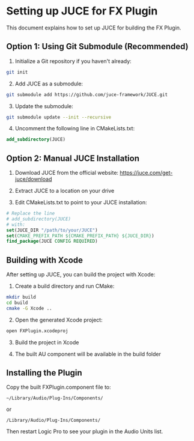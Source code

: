 # Setting up JUCE for FX Plugin

This document explains how to set up JUCE for building the FX Plugin.

## Option 1: Using Git Submodule (Recommended)

1. Initialize a Git repository if you haven't already:
```bash
git init
```

2. Add JUCE as a submodule:
```bash
git submodule add https://github.com/juce-framework/JUCE.git
```

3. Update the submodule:
```bash
git submodule update --init --recursive
```

4. Uncomment the following line in CMakeLists.txt:
```cmake
add_subdirectory(JUCE)
```

## Option 2: Manual JUCE Installation

1. Download JUCE from the official website: https://juce.com/get-juce/download

2. Extract JUCE to a location on your drive

3. Edit CMakeLists.txt to point to your JUCE installation:
```cmake
# Replace the line
# add_subdirectory(JUCE)
# with:
set(JUCE_DIR "/path/to/your/JUCE")
set(CMAKE_PREFIX_PATH ${CMAKE_PREFIX_PATH} ${JUCE_DIR})
find_package(JUCE CONFIG REQUIRED)
```

## Building with Xcode

After setting up JUCE, you can build the project with Xcode:

1. Create a build directory and run CMake:
```bash
mkdir build
cd build
cmake -G Xcode ..
```

2. Open the generated Xcode project:
```bash
open FXPlugin.xcodeproj
```

3. Build the project in Xcode

4. The built AU component will be available in the build folder

## Installing the Plugin

Copy the built FXPlugin.component file to:
```
~/Library/Audio/Plug-Ins/Components/
```

or

```
/Library/Audio/Plug-Ins/Components/
```

Then restart Logic Pro to see your plugin in the Audio Units list. 